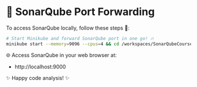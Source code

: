 # 🎯 SonarQube Port Forwarding

To access SonarQube locally, follow these steps 🚀:

```bash
# Start Minikube and forward SonarQube port in one go! 🔥
minikube start --memory=9096 --cpus=4 && cd /workspaces/SonarQubeCourse/Symbols && kubectl apply -f deployment_postgresql.yaml -f deployment_server.yaml -f pvc.yaml -f service_sonarqube.yaml -f github-secrets.yaml -f github-integration.yaml -n sonarqube && kubectl port-forward svc/sonarqube-service 9000:9000 -n sonarqube
```

🌐 Access SonarQube in your web browser at:
- http://localhost:9000

✨ Happy code analysis! ✨
